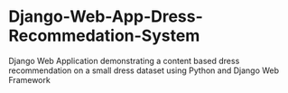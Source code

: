 # Django-Web-App-Dress-Recommedation-System
Django Web Application demonstrating a content based dress recommendation on a small dress dataset using Python and Django Web Framework
